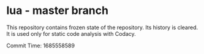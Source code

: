 # lua - master branch

This repository contains frozen state of the repository.
Its history is cleared. It is used only for static code
analysis with Codacy.

Commit Time: 1685558589